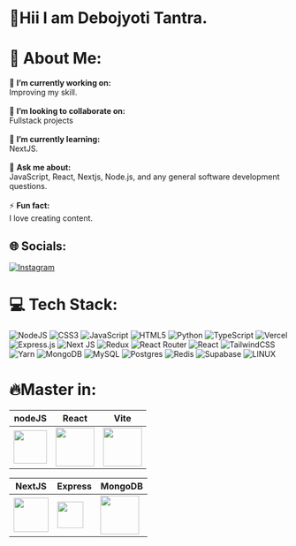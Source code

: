 # 🌲Hii I am Debojyoti Tantra.
# 💫 About Me:
🔭 **I’m currently working on:**  <br>Improving my skill.<br><br>👯 **I’m looking to collaborate on:**  <br>Fullstack projects<br><br>🌱 **I’m currently learning:**  <br>NextJS.<br><br>💬 **Ask me about:**  <br>JavaScript, React, Nextjs, Node.js, and any general software development questions.<br><br>⚡ **Fun fact:**  <br>I love creating content.


## 🌐 Socials:
[![Instagram](https://img.shields.io/badge/Instagram-%23E4405F.svg?logo=Instagram&logoColor=white)](https://www.instagram.com/debojyoti_tantra/) 

# 💻 Tech Stack:
![NodeJS](https://img.shields.io/badge/node.js-6DA55F?style=for-the-badge&logo=node.js&logoColor=white)  ![CSS3](https://img.shields.io/badge/css3-%231572B6.svg?style=for-the-badge&logo=css3&logoColor=white) ![JavaScript](https://img.shields.io/badge/javascript-%23323330.svg?style=for-the-badge&logo=javascript&logoColor=%23F7DF1E) ![HTML5](https://img.shields.io/badge/html5-%23E34F26.svg?style=for-the-badge&logo=html5&logoColor=white)   ![Python](https://img.shields.io/badge/python-3670A0?style=for-the-badge&logo=python&logoColor=ffdd54)  ![TypeScript](https://img.shields.io/badge/typescript-%23007ACC.svg?style=for-the-badge&logo=typescript&logoColor=white) ![Vercel](https://img.shields.io/badge/vercel-%23000000.svg?style=for-the-badge&logo=vercel&logoColor=white)  ![Express.js](https://img.shields.io/badge/express.js-%23404d59.svg?style=for-the-badge&logo=express&logoColor=%2361DAFB) ![Next JS](https://img.shields.io/badge/Next-black?style=for-the-badge&logo=next.js&logoColor=white)  ![Redux](https://img.shields.io/badge/redux-%23593d88.svg?style=for-the-badge&logo=redux&logoColor=white)  ![React Router](https://img.shields.io/badge/React_Router-CA4245?style=for-the-badge&logo=react-router&logoColor=white) ![React](https://img.shields.io/badge/react-%2320232a.svg?style=for-the-badge&logo=react&logoColor=%2361DAFB) ![TailwindCSS](https://img.shields.io/badge/tailwindcss-%2338B2AC.svg?style=for-the-badge&logo=tailwind-css&logoColor=white) ![Yarn](https://img.shields.io/badge/yarn-%232C8EBB.svg?style=for-the-badge&logo=yarn&logoColor=white) ![MongoDB](https://img.shields.io/badge/MongoDB-%234ea94b.svg?style=for-the-badge&logo=mongodb&logoColor=white) ![MySQL](https://img.shields.io/badge/mysql-%2300f.svg?style=for-the-badge&logo=mysql&logoColor=white) ![Postgres](https://img.shields.io/badge/postgres-%23316192.svg?style=for-the-badge&logo=postgresql&logoColor=white) ![Redis](https://img.shields.io/badge/redis-%23DD0031.svg?style=for-the-badge&logo=redis&logoColor=white) 	![Supabase](https://img.shields.io/badge/Supabase-3ECF8E?style=for-the-badge&logo=supabase&logoColor=white) ![LINUX](https://img.shields.io/badge/Linux-FCC624?style=for-the-badge&logo=linux&logoColor=black) 

# 🔥Master in:
| nodeJS | React | Vite  |
|--|--|--|
| <img src="https://academyclass.com/wp-content/uploads/2021/11/ACCL-NodeJS.png" height=60px > | <img src="https://encrypted-tbn0.gstatic.com/images?q=tbn:ANd9GcTKfxxgtvjoywpYYFjqCM2IByvFIxA6n40Wtw&s" height=70px > | <img src="https://th.bing.com/th/id/OIP.OWUxNWKn_02KOQ7ltyGsjQHaHa?w=500&h=500&dpr=1.9&pid=ImgDetMain" height=70px > |

| NextJS | Express | MongoDB |
|--|--|--|
| <img src="https://images.ctfassets.net/23aumh6u8s0i/6pjUKboBuFLvCKkE3esaFA/5f2101d6d2add5c615db5e98a553fc44/nextjs.jpeg" height=62.6px > | <img src="https://media.licdn.com/dms/image/D4D12AQEoYssSDR6VuA/article-cover_image-shrink_720_1280/0/1708761603252?e=2147483647&v=beta&t=Owpob53Sdv9TpYaKaAHsMunv-KD5t3kv25byg2UcTvw" height=47.4px > |  <img src="https://pbs.twimg.com/profile_images/1452637606559326217/GFz_P-5e_400x400.png" height=70px > |
